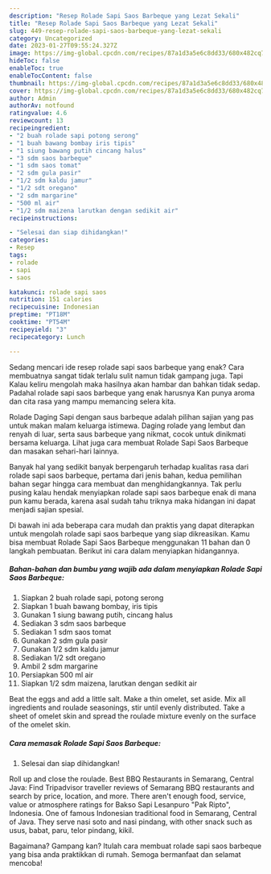 ```yaml
---
description: "Resep Rolade Sapi Saos Barbeque yang Lezat Sekali"
title: "Resep Rolade Sapi Saos Barbeque yang Lezat Sekali"
slug: 449-resep-rolade-sapi-saos-barbeque-yang-lezat-sekali
category: Uncategorized
date: 2023-01-27T09:55:24.327Z
image: https://img-global.cpcdn.com/recipes/87a1d3a5e6c8dd33/680x482cq70/rolade-sapi-saos-barbeque-foto-resep-utama.jpg
hideToc: false
enableToc: true
enableTocContent: false
thumbnail: https://img-global.cpcdn.com/recipes/87a1d3a5e6c8dd33/680x482cq70/rolade-sapi-saos-barbeque-foto-resep-utama.jpg
cover: https://img-global.cpcdn.com/recipes/87a1d3a5e6c8dd33/680x482cq70/rolade-sapi-saos-barbeque-foto-resep-utama.jpg
author: Admin
authorAv: notfound
ratingvalue: 4.6
reviewcount: 13
recipeingredient:
- "2 buah rolade sapi potong serong"
- "1 buah bawang bombay iris tipis"
- "1 siung bawang putih cincang halus"
- "3 sdm saos barbeque"
- "1 sdm saos tomat"
- "2 sdm gula pasir"
- "1/2 sdm kaldu jamur"
- "1/2 sdt oregano"
- "2 sdm margarine"
- "500 ml air"
- "1/2 sdm maizena larutkan dengan sedikit air"
recipeinstructions:

- "Selesai dan siap dihidangkan!"
categories:
- Resep
tags:
- rolade
- sapi
- saos

katakunci: rolade sapi saos 
nutrition: 151 calories
recipecuisine: Indonesian
preptime: "PT18M"
cooktime: "PT54M"
recipeyield: "3"
recipecategory: Lunch

---
```



Sedang mencari ide resep rolade sapi saos barbeque yang enak? Cara membuatnya sangat tidak terlalu sulit namun tidak gampang juga. Tapi Kalau keliru mengolah maka hasilnya akan hambar dan bahkan tidak sedap. Padahal rolade sapi saos barbeque yang enak harusnya Kan punya aroma dan cita rasa yang mampu memancing selera kita.


Rolade Daging Sapi dengan saus barbeque adalah pilihan sajian yang pas untuk makan malam keluarga istimewa. Daging rolade yang lembut dan renyah di luar, serta saus barbeque yang nikmat, cocok untuk dinikmati bersama keluarga. Lihat juga cara membuat Rolade Sapi Saos Barbeque dan masakan sehari-hari lainnya.

Banyak hal yang sedikit banyak berpengaruh terhadap kualitas rasa dari rolade sapi saos barbeque, pertama dari jenis bahan, kedua pemilihan bahan segar hingga cara membuat dan menghidangkannya. Tak perlu pusing kalau hendak menyiapkan rolade sapi saos barbeque enak di mana pun kamu berada, karena asal sudah tahu triknya maka hidangan ini dapat menjadi sajian spesial.


Di bawah ini ada beberapa cara mudah dan praktis yang dapat diterapkan untuk mengolah rolade sapi saos barbeque yang siap dikreasikan. Kamu bisa membuat Rolade Sapi Saos Barbeque menggunakan 11 bahan dan 0 langkah pembuatan. Berikut ini cara dalam menyiapkan hidangannya.

<!--inarticleads1-->

##### Bahan-bahan dan bumbu yang wajib ada dalam menyiapkan Rolade Sapi Saos Barbeque:

1. Siapkan 2 buah rolade sapi, potong serong
1. Siapkan 1 buah bawang bombay, iris tipis
1. Gunakan 1 siung bawang putih, cincang halus
1. Sediakan 3 sdm saos barbeque
1. Sediakan 1 sdm saos tomat
1. Gunakan 2 sdm gula pasir
1. Gunakan 1/2 sdm kaldu jamur
1. Sediakan 1/2 sdt oregano
1. Ambil 2 sdm margarine
1. Persiapkan 500 ml air
1. Siapkan 1/2 sdm maizena, larutkan dengan sedikit air


Beat the eggs and add a little salt. Make a thin omelet, set aside. Mix all ingredients and roulade seasonings, stir until evenly distributed. Take a sheet of omelet skin and spread the roulade mixture evenly on the surface of the omelet skin. 

<!--inarticleads2-->

##### Cara memasak Rolade Sapi Saos Barbeque:


1. Selesai dan siap dihidangkan!

Roll up and close the roulade. Best BBQ Restaurants in Semarang, Central Java: Find Tripadvisor traveller reviews of Semarang BBQ restaurants and search by price, location, and more. There aren&#39;t enough food, service, value or atmosphere ratings for Bakso Sapi Lesanpuro &#34;Pak Ripto&#34;, Indonesia. One of famous Indonesian traditional food in Semarang, Central of Java. They serve nasi soto and nasi pindang, with other snack such as usus, babat, paru, telor pindang, kikil. 

Bagaimana? Gampang kan? Itulah cara membuat rolade sapi saos barbeque yang bisa anda praktikkan di rumah. Semoga bermanfaat dan selamat mencoba!
